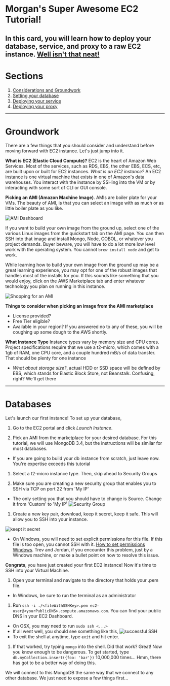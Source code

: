 # Morgan's Super Awesome EC2 Tutorial!

In this card, you will learn how to deploy your database, service, and proxy to a raw EC2 instance. [Well isn't that neat!](https://www.youtube.com/watch?v=Hm3JodBR-vs)
---
# Sections
1. [Considerations and Groundwork](#Groundwork)
1. [Setting your database](#Databases)
1. [Deploying your service](#Services)
1. [Deploying your proxy](#Proxies)

---
# Groundwork

There are a few things that you should consider and understand before moving forward with EC2 instance. Let's just jump into it.

**What is EC2 (Elastic Cloud Compute)?** EC2 is the heart of Amazon Web Services. Most of the services, such as RDS, EBS, the other EBS, ECS, etc, are built upon or built for EC2 instances.
*What is an EC2 instance?* An EC2 instance is one virtual machine that exists in one of Amazon's data warehouses. You interact with the instance by SSHing into the VM or by interacting with some sort of CLI or GUI console.

**Picking an AMI (Amazon Machine Image)**. AMIs are boiler plate for your VMs. The beauty of AMI, is that you can select an image with as much or as little boiler plate as you like.

![AMI Dashboard](https://imgur.com/BiwRtj1.jpg)

If you want to build your own image from the ground up, select one of the various Linux images from the quickstart tab on the AMI page. You can then SSH into that image and install Mongo, Node, COBOL, or whatever you project demands. Buyer beware, you will have to do a lot more low level work with the operating system. You cannot `brew install node` and get to work.

While learning how to build your own image from the ground up may be a great learning experience, you may opt for one of the robust images that handles most of the installs for you. If this sounds like something that you would enjoy, click on the AWS Marketplace tab and enter whatever technology you plan on running in this instance. 

![Shopping for an AMI](https://imgur.com/KRMnejX.jpg)

**Things to consider when picking an image from the AMI marketplace**
 - License provided?
 - Free Tier eligible?
 - Available in your region?
If you answered no to any of these, you will be coughing up some dough to the AWS shortly.

**What Instance Type** Instance types vary by memory size and CPU cores. Project specifications require that we use a t2-micro, which comes with a 1gb of RAM, one CPU core, and a couple hundred mB/s of data transfer. That should be plenty for one instance
  - *What about storage size?*, actual HDD or SSD space will be defined by EBS, which stands for Elastic Block Store, not Beanstalk. Confusing, right? We'll get there

---
# Databases

Let's launch our first instance! To set up your database,

1. Go to the EC2 portal and click *Launch Instance*.

1. Pick an AMI from the marketplace for your desired database. For this tutorial, we will use MongoDB 3.4, but the instructions will be similar for most databases.
  - If you are going to build your db instance from scratch, just leave now. You're expertise exceeds this tutorial

1. Select a t2-micro instance type. Then, skip ahead to Security Groups

1. Make sure you are creating a new security group that enables you to SSH via TCP on port 22 from 'My IP'
  - The only setting you that you should have to change is Source. Change it from 'Custom' to 'My IP'
![Security Group](https://i.imgur.com/bZE7xRa.jpg)

1. Create a new key pair, download, keep it secret, keep it safe. This will allow you to SSH into your instance.

![keept it secret](https://media.giphy.com/media/3oFyCYNrra8qo1Cv8Q/giphy.gif)
  -  On Windows, you will need to set explicit permissions for this file. If this file is too open, you cannot SSH with it. [How to set permissions Windows](https://superuser.com/questions/1296024/windows-ssh-permissions-for-private-key-are-too-open). Trev and Jordan, if you encounter this problem, just by a Windows machine, or make a bullet point on how to resolve this issue.

**Congrats**, you have just created your first EC2 instance! Now it's time to SSH into your Virtual Machine.

1. Open your terminal and navigate to the directory that holds your .pem file.
  - In Windows, be sure to run the terminal as an administrator
1. Run `ssh -i ./<fileWithSSHKey>.pem ec2-user@<yourPublicDNS>.compute.amazonaws.com`. You can find your public DNS in your EC2 Dashboard.
  - On OSX, you may need to run `sudo ssh <...>`
  - If all went well, you should see something like this,
![successful SSH](https://imgur.com/kRA06W6.jpg)
  - To exit the shell at anytime, type `exit` and hit enter.
1. If that worked, try typing `mongo` into the shell. Did that work? Great! Now you know enough to be dangerous. To get started, type `db.myCollection.insert({foo: 'bar'})` 10,000,000 times... Hmm, there has got to be a better way of doing this.

We will connect to this MongoDB the same way that we connect to any other database. We just need to expose a few things first...